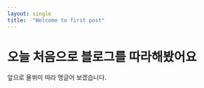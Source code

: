 ```yaml
---
layout: single
title:  "Welcome to first post"
---
```


# 오늘 처음으로 블로그를 따라해봤어요

앞으로 욜쒸미 따라 맹글어 보겠습니다. 
